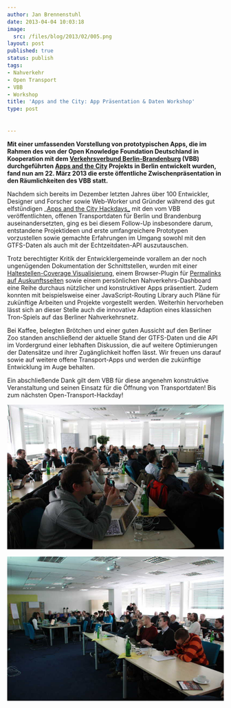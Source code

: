 ```yaml
---
author: Jan Brennenstuhl
date: 2013-04-04 10:03:18
image:
  src: /files/blog/2013/02/005.png
layout: post
published: true
status: publish
tags:
- Nahverkehr
- Open Transport
- VBB
- Workshop
title: 'Apps and the City: App Präsentation & Daten Workshop'
type: post


---
```


**Mit einer umfassenden Vorstellung von prototypischen Apps, die im Rahmen des von der Open Knowledge Foundation Deutschland in Kooperation mit dem [Verkehrsverbund Berlin-Brandenburg](http://www.vbb.de/de/index.html) (VBB) durchgeführten [Apps and the City](http://appsandthecity.net/) Projekts in Berlin entwickelt wurden, fand nun am 22. März 2013 die erste öffentliche Zwischenpräsentation in den Räumlichkeiten des VBB statt.**

Nachdem sich bereits im Dezember letzten Jahres über 100 Entwickler, Designer und Forscher sowie Web-Worker und Gründer während des gut elfstündigen _[Apps and the City Hackdays_](/blog/2012/12/apps-and-the-city-ruckblick/) mit den vom VBB veröffentlichten, offenen Transportdaten für Berlin und Brandenburg auseinandersetzten, ging es bei diesem Follow-Up insbesondere darum, entstandene Projektideen und erste umfangreichere Prototypen vorzustellen sowie gemachte Erfahrungen im Umgang sowohl mit den GTFS-Daten als auch mit der Echtzeitdaten-API auszutauschen.

Trotz berechtigter Kritik der Entwicklergemeinde vorallem an der noch ungenügenden Dokumentation der Schnittstellen, wurden mit einer [Haltestellen-Coverage Visualisierung](http://appsandthecity.net/apps/app/coverage.html), einem Browser-Plugin für [Permalinks auf Auskunftsseiten](http://appsandthecity.net/apps/app/permaplan.html) sowie einem persönlichen Nahverkehrs-Dashboard eine Reihe durchaus nützlicher und konstruktiver Apps präsentiert. Zudem konnten mit beispielsweise einer JavaScript-Routing Library auch Pläne für zukünftige Arbeiten und Projekte vorgestellt werden. Weiterhin hervorheben lässt sich an dieser Stelle auch die innovative Adaption eines klassichen Tron-Spiels auf das Berliner Nahverkehrsnetz.

Bei Kaffee, belegten Brötchen und einer guten Aussicht auf den Berliner Zoo standen anschließend der aktuelle Stand der GTFS-Daten und die API im Vordergrund einer lebhaften Diskussion, die auf weitere Optimierungen der Datensätze und ihrer Zugänglichkeit hoffen lässt. Wir freuen uns darauf sowie auf weitere offene Transport-Apps und werden die zukünftige Entwicklung im Auge behalten.

Ein abschließende Dank gilt dem VBB für diese angenehm konstruktive Veranstaltung und seinen Einsatz für die Öffnung von Transportdaten! Bis zum nächsten Open-Transport-Hackday!

![Open Transport Meeting](/files/blog/2013/04/open-transport.jpg)

![Open Transport VBB](/files/blog/2013/04/open-transport-vbb.jpg)
